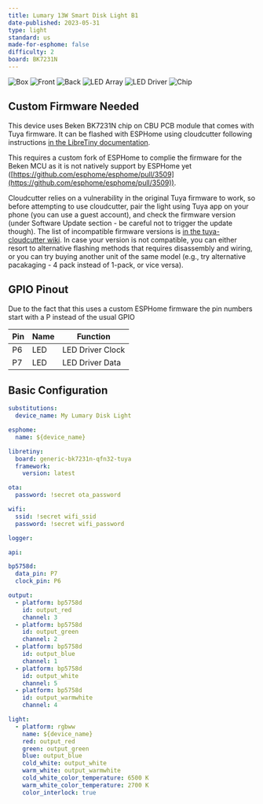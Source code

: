 ```yaml
---
title: Lumary 13W Smart Disk Light B1
date-published: 2023-05-31
type: light
standard: us
made-for-esphome: false
difficulty: 2
board: BK7231N
---
```


![Box](box.jpg "Box")
![Front](front.jpg "Front")
![Back](back.jpg "Back")
![LED Array](array.jpg "LED Array")
![LED Driver](driver.jpg "LED Driver")
![Chip](chip.jpg "Chip")

## Custom Firmware Needed

This device uses Beken BK7231N chip on CBU PCB module that comes with Tuya firmware. It can be flashed with ESPHome
using cloudcutter following instructions
[in the LibreTiny documentation](https://docs.libretiny.eu/docs/projects/esphome/).

This requires a custom fork of ESPHome to complie the firmware for the Beken MCU as it is not natively support by
ESPHome yet ([https://github.com/esphome/esphome/pull/3509](https://github.com/esphome/esphome/pull/3509)).

Cloudcutter relies on a vulnerability in the original Tuya firmware to work, so before attempting to use cloudcutter,
pair the light using Tuya app on your phone (you can use a guest account), and check the firmware version (under
Software Update section - be careful not to trigger the update though). The list of incompatible firmware versions is
[in the tuya-cloudcutter wiki](https://github.com/tuya-cloudcutter/tuya-cloudcutter/wiki/Known-Patched-Firmware). In
case your version is not compatible, you can either resort to alternative flashing methods that requires disassembly and
wiring, or you can try buying another unit of the same model (e.g., try alternative pacakaging - 4 pack instead of
1-pack, or vice versa).

## GPIO Pinout

Due to the fact that this uses a custom ESPHome firmware the pin numbers start with a P instead of the usual GPIO

| Pin | Name | Function         |
| --- | ---- | ---------------- |
| P6  | LED  | LED Driver Clock |
| P7  | LED  | LED Driver Data  |

## Basic Configuration

```yaml
substitutions:
  device_name: My Lumary Disk Light

esphome:
  name: ${device_name}

libretiny:
  board: generic-bk7231n-qfn32-tuya
  framework:
    version: latest

ota:
  password: !secret ota_password

wifi:
  ssid: !secret wifi_ssid
  password: !secret wifi_password

logger:

api:

bp5758d:
  data_pin: P7
  clock_pin: P6

output:
  - platform: bp5758d
    id: output_red
    channel: 3
  - platform: bp5758d
    id: output_green
    channel: 2
  - platform: bp5758d
    id: output_blue
    channel: 1
  - platform: bp5758d
    id: output_white
    channel: 5
  - platform: bp5758d
    id: output_warmwhite
    channel: 4

light:
  - platform: rgbww
    name: ${device_name}
    red: output_red
    green: output_green
    blue: output_blue
    cold_white: output_white
    warm_white: output_warmwhite
    cold_white_color_temperature: 6500 K
    warm_white_color_temperature: 2700 K
    color_interlock: true
```

